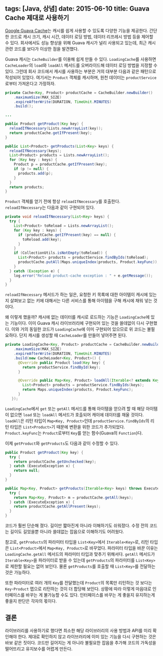 tags: [Java, 상념]
date: 2015-06-10
title: Guava Cache 제대로 사용하기
---
[Google Guava Cache](https://code.google.com/p/guava-libraries/wiki/CachesExplained)는 캐시를 쉽게 사용할 수 있도록 다양한 기능을 제공한다. 간단한 코드로 캐시 크기, 캐시 시간, 데이터 로딩 방법, 데이터 리프레시 방법 등을 제어할 수 있다. 회사에서도 성능 향상을 위해 Guava 캐시가 널리 사용되고 있는데, 최근 캐시 관련 코드를 보다가 이상한 점을 발견했다.<!--more-->

Guava 캐시는 `CacheBuilder`를 이용해 쉽게 만들 수 있다. `LoadingCache`를 사용하면 `CacheLoader`의 `load`와 `loadAll` 메서드를 오버라이드해 데이터 로딩 방법을 지정할 수 있다. 그런데 회사 코드에서 캐시를 사용하는 부분은 거의 대부분 다음과 같은 패턴으로 작성되어 있었다. 여기서는 `Product` 객체를 캐시하며, 원천 데이터는 `productService`로부터 가져온다고 가정하자.

```java
private Cache<Key, Product> productCache = CacheBuilder.newBuilder()
    .maximumSize(MAX_SIZE)
    .expireAfterWrite(DURATION, TimeUnit.MINUTES)
    .build();

...

public Product getProduct(Key key) {
  reloadIfNecessary(Lists.newArrayList(key));
  return productCache.getIfPresent(key);
}

public List<Product> getProducts(List<Key> keys) {
  reloadIfNecessary(keys);
  List<Product> products = Lists.newArrayList();
  for (Key key : keys) {
    Product p = productCache.getIfPresent(key);
    if (p != null) {
      products.add(p);
    }
  }
  return products;
}
```

`Product` 객체를 얻기 전에 항상 `reloadIfNecessary`를 호출한다. `reloadIfNecessary`는 다음과 같이 구현되어 있다.

```java
private void reloadIfNecessary(List<Key> keys) {
  try {
    List<Product> toReload = Lists.newArrayList();
    for (Key key : keys) {
      if (productCache.getIfPresent(key) == null) {
        toReload.add(key);
      }
    }
    if (CollectionUtils.isNotEmpty(toReload)) {
      List<Product> products = productService.findByIds(toReload);
      productCache.putAll(Maps.uniqueIndex(products, Product.keyFunc));
    }
  } catch (Exception e) {
    log.error("Reload product-cache exception : " + e.getMessage());
  }
}
```

`reloadIfNecessary` 메서드가 하는 일은, 요청한 키 목록에 대한 아이템이 캐시에 있는지 살펴보고 없는 키에 대해서는 다른 서비스를 통해 아이템을 구해 캐시에 채워 넣는 것이다.

왜 이렇게 했을까? 캐시에 없는 데이터를 캐시로 로드하는 기능은 `LoadingCache`에 있는 기능이다. 이미 Guava 캐시 라이브러리에 구현되어 있는 것을 쓸데없이 다시 구현했다. 이와 거의 동일한 코드가 `LoadingCache`에 이미 구현되어 있으므로 위 코드는 불필요하다. 단지 캐시를 생성할 때 `CacheLoader`를 만들어 넣어주면 된다.

```java
private LoadingCache<Key, Product> productCache = CacheBuilder.newBuilder()
    .maximumSize(MAX_SIZE)
    .expireAfterWrite(DURATION, TimeUnit.MINUTES)
    .build(new CacheLoader<Key, Product>() {
      @Override public Product load(Key key) {
        return productService.findById(key);
      }

      @Override public Map<Key, Product> loadAll(Iterable<? extends Key> keys) {
        List<Product> products = productService.findByIds(keys);
        return Maps.uniqueIndex(products, Product.keyFunc);
      }
   });
```

`LoadingCache`에서 `get` 또는 `getAll` 메서드를 통해 아이템을 얻으려 할 때 해당 아이템이 없으면 `load` 또는 `loadAll` 메서드가 호출되어 캐이에 데이터를 채울 것이다. `loadAll`은 리턴 타입이 `Map<Key, Product>`인데 `productService.findByIds`의 리턴 타입은 `List<Product>`기 때문에 변환을 위한 코드가 추가되었다. `Product.keyFunc`는 `Product`로부터 `Key`를 얻는 함수(Guava의 `Function`)다.

이제 `getProduct`와 `getProducts`도 다음과 같이 수정할 수 있다.

```java
public Product getProduct(Key key) {
  try {
    return productCache.getUnchecked(key);
  } catch (ExecuteException x) {
    return null;
  }
}

public Map<Key, Product> getProducts(Iterable<Key> keys) throws ExecuteException {
  try {
    return Map<Key, Product> m = productCache.getAll(keys);
  } catch (ExecuteException x) {
    return productCache.getAllPresent(keys);
  }
}
```

코드가 훨씬 단순해 졌다. 길이만 짧아진게 아니라 이해하기도 쉬워졌다. 수정 전의 코드는 길이도 길었을뿐 아니라 쓸데없는 잡음으로 이해하기도 어려웠다.

참고로, `getProducts`의 파라미터 타입을 `List<Key>`에서 `Iterable<Key>`로, 리턴 타입은 `List<Product>`에서 `Map<Key, Product>`로 바꾸었다. 파라미터 타입을 바꾼 이유는 `LoadingCache.getAll` 메서드의 파라미터 타입과 맞추기 위해서다. `getAll` 메서드가 `Iterable<Key>`을 파라미터로 받을 수 있는데 `getProducts`의 파라미터를 `List<Key>`로 제한할 필요는 없어 보인다. 물론 `getProducts`를 호출할 때 `List<Key>`를 전달하는 것은 가능하다.

또한 파라미터로 여러 개의 `Key`를 전달했는데 `Product`의 목록만 리턴하는 것 보다는 `Key`-`Product` 맵으로 리턴하는 것이 더 합당해 보인다. 상황에 따라 이렇게 마음대로 인터페이스를 바꾸는 게 불가능할 수도 있다. 인터페이스를 바꾸는 게 좋을지 유지하는게 좋을지 판단은 각자의 몫이다.

## 결론
라이브러리를 사용하기로 했다면 최소한 해당 라이브러리의 사용 방법과 API를 미리 확인해야 한다. 제대로 확인하지 않고 라이브러리에 이미 있는 기능을 다시 구현하는 것은 바보 같은 짓이다. 코드만 길어지는 게 아니라 불필요한 잡음을 추가해 코드의 가독성을 떨어뜨리고 유지보수를 어렵게 만든다.
